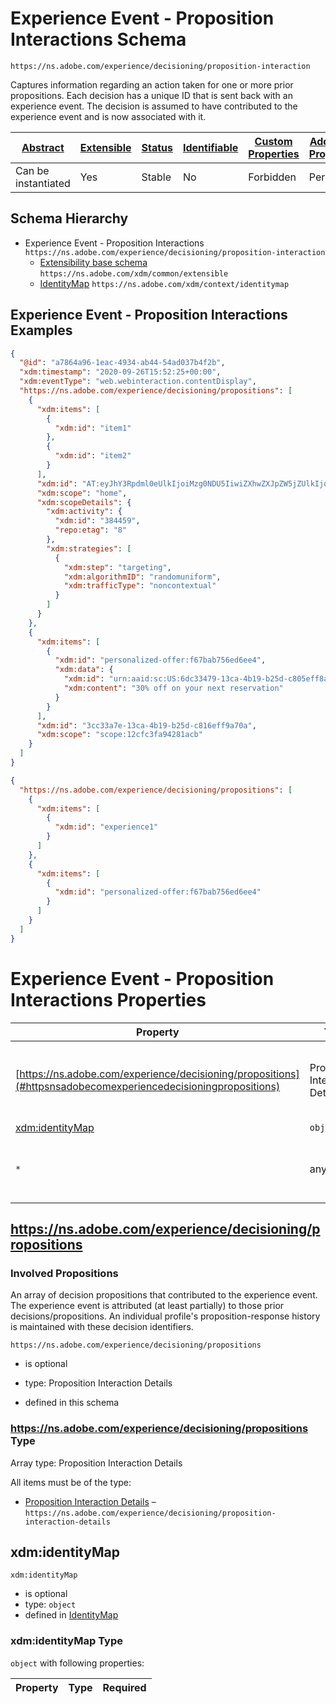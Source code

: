 
# Experience Event - Proposition Interactions Schema

```
https://ns.adobe.com/experience/decisioning/proposition-interaction
```

Captures information regarding an action taken for one or more prior propositions. Each decision has a unique ID that is sent back with an experience event. The decision is assumed to have contributed to the experience event and is now associated with it.

| [Abstract](../../../../abstract.md) | [Extensible](../../../../extensions.md) | [Status](../../../../status.md) | [Identifiable](../../../../id.md) | [Custom Properties](../../../../extensions.md) | [Additional Properties](../../../../extensions.md) | Defined In |
|-------------------------------------|-----------------------------------------|---------------------------------|-----------------------------------|------------------------------------------------|----------------------------------------------------|------------|
| Can be instantiated | Yes | Stable | No | Forbidden | Permitted | [adobe/experience/decisioning/experienceevent-proposition-interaction.schema.json](adobe/experience/decisioning/experienceevent-proposition-interaction.schema.json) |
## Schema Hierarchy

* Experience Event - Proposition Interactions `https://ns.adobe.com/experience/decisioning/proposition-interaction`
  * [Extensibility base schema](../../../datatypes/extensible.schema.md) `https://ns.adobe.com/xdm/common/extensible`
  * [IdentityMap](../../../fieldgroups/shared/identitymap.schema.md) `https://ns.adobe.com/xdm/context/identitymap`


## Experience Event - Proposition Interactions Examples

```json
{
  "@id": "a7864a96-1eac-4934-ab44-54ad037b4f2b",
  "xdm:timestamp": "2020-09-26T15:52:25+00:00",
  "xdm:eventType": "web.webinteraction.contentDisplay",
  "https://ns.adobe.com/experience/decisioning/propositions": [
    {
      "xdm:items": [
        {
          "xdm:id": "item1"
        },
        {
          "xdm:id": "item2"
        }
      ],
      "xdm:id": "AT:eyJhY3Rpdml0eUlkIjoiMzg0NDU5IiwiZXhwZXJpZW5jZUlkIjoiMSJ9",
      "xdm:scope": "home",
      "xdm:scopeDetails": {
        "xdm:activity": {
          "xdm:id": "384459",
          "repo:etag": "8"
        },
        "xdm:strategies": [
          {
            "xdm:step": "targeting",
            "xdm:algorithmID": "randomuniform",
            "xdm:trafficType": "noncontextual"
          }
        ]
      }
    },
    {
      "xdm:items": [
        {
          "xdm:id": "personalized-offer:f67bab756ed6ee4",
          "xdm:data": {
            "xdm:id": "urn:aaid:sc:US:6dc33479-13ca-4b19-b25d-c805eff8a69e",
            "xdm:content": "30% off on your next reservation"
          }
        }
      ],
      "xdm:id": "3cc33a7e-13ca-4b19-b25d-c816eff9a70a",
      "xdm:scope": "scope:12cfc3fa94281acb"
    }
  ]
}
```

```json
{
  "https://ns.adobe.com/experience/decisioning/propositions": [
    {
      "xdm:items": [
        {
          "xdm:id": "experience1"
        }
      ]
    },
    {
      "xdm:items": [
        {
          "xdm:id": "personalized-offer:f67bab756ed6ee4"
        }
      ]
    }
  ]
}
```


# Experience Event - Proposition Interactions Properties

| Property | Type | Required | Defined by |
|----------|------|----------|------------|
| [https://ns.adobe.com/experience/decisioning/propositions](#httpsnsadobecomexperiencedecisioningpropositions) | Proposition Interaction Details | Optional | Experience Event - Proposition Interactions (this schema) |
| [xdm:identityMap](#xdmidentitymap) | `object` | Optional | [IdentityMap](../../../fieldgroups/shared/identitymap.schema.md#xdmidentitymap) |
| `*` | any | Additional | this schema *allows* additional properties |

## https://ns.adobe.com/experience/decisioning/propositions
### Involved Propositions

An array of decision propositions that contributed to the experience event. The experience event is attributed (at least partially) to those prior decisions/propositions. An individual profile's proposition-response history is maintained with these decision identifiers.

`https://ns.adobe.com/experience/decisioning/propositions`
* is optional
* type: Proposition Interaction Details

* defined in this schema

### https://ns.adobe.com/experience/decisioning/propositions Type


Array type: Proposition Interaction Details

All items must be of the type:
* [Proposition Interaction Details](proposition-interaction-detail.schema.md) – `https://ns.adobe.com/experience/decisioning/proposition-interaction-details`








## xdm:identityMap


`xdm:identityMap`
* is optional
* type: `object`
* defined in [IdentityMap](../../../fieldgroups/shared/identitymap.schema.md#xdmidentitymap)

### xdm:identityMap Type


`object` with following properties:


| Property | Type | Required |
|----------|------|----------|





